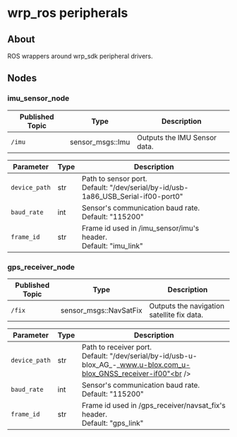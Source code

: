 # wrp_ros peripherals

## About

ROS wrappers around wrp_sdk peripheral drivers.

## Nodes

### imu_sensor_node
| Published Topic   | Type                  | Description                  |
| ----------------- | --------------------- | ---------------------------- |
| `/imu` | sensor_msgs::Imu | Outputs the IMU Sensor data. |

| Parameter     | Type | Description                                                                                 |
| ------------- | ---- | ------------------------------------------------------------------------------------------- |
| `device_path` | str  | Path to sensor port.<br />Default: "/dev/serial/by-id/usb-1a86_USB_Serial-if00-port0"<br /> |
| `baud_rate`   | int  | Sensor's communication baud rate.<br />Default: "115200"                                    |
| `frame_id`    | str  | Frame id used in /imu_sensor/imu's header.<br />Default: "imu_link"                         |


### gps_receiver_node
| Published Topic            | Type                        | Description                                |
| -------------------------- | --------------------------- | ------------------------------------------ |
| `/fix` | sensor_msgs::NavSatFix | Outputs the navigation satellite fix data. |

| Parameter     | Type | Description                                                                                                             |
| ------------- | ---- | ----------------------------------------------------------------------------------------------------------------------- |
| `device_path` | str  | Path to receiver port.<br />Default: "/dev/serial/by-id/usb-u-blox_AG_-_www.u-blox.com_u-blox_GNSS_receiver-if00"<br /> |
| `baud_rate`   | int  | Sensor's communication baud rate.<br />Default: "115200"                                                                |
| `frame_id`    | str  | Frame id used in /gps_receiver/navsat_fix's header.<br />Default: "gps_link"                                            |
